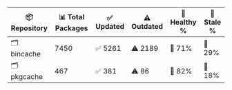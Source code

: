 | 📦 Repository | 📊 Total Packages | ✅ Updated | ⚠️ Outdated | 💚 Healthy % | 🔴 Stale % |
|---------------|-------------------|------------|-------------|-------------|------------|
| 🗂️ bincache | 7450 | ✅ 5261 | ⚠️ 2189 | 💚 71% | 🔴 29% |
| 🗂️ pkgcache | 467 | ✅ 381 | ⚠️ 86 | 💚 82% | 🔴 18% |
